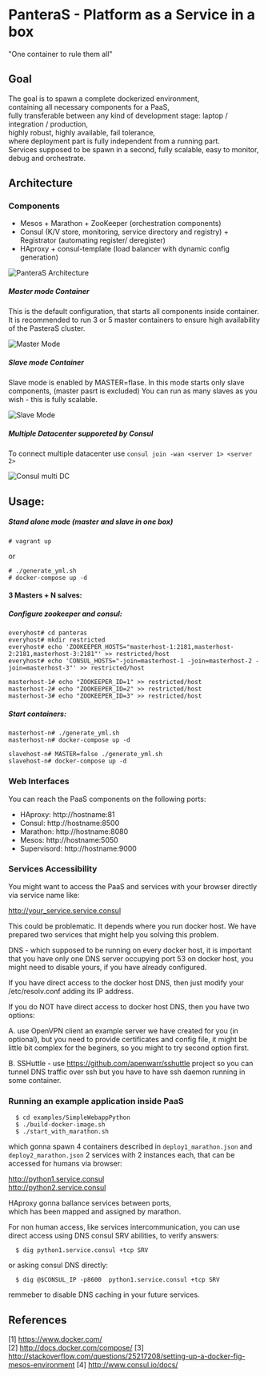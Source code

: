 # PanteraS - Platform as a Service in a box
"One container to rule them all"

## Goal
The goal is to spawn a complete dockerized environment,  
containing all necessary components for a PaaS,  
fully transferable between any kind of development stage: laptop / integration / production,  
highly robust, highly available, fail tolerance,  
where deployment part is fully independent from a running part.  
Services supposed to be spawn in a second, fully scalable, easy to monitor, debug and orchestrate.

## Architecture

### Components
- Mesos + Marathon + ZooKeeper (orchestration components)
- Consul (K/V store, monitoring, service directory and registry)  + Registrator (automating register/ deregister)
- HAproxy + consul-template (load balancer with dynamic config generation)

![PanteraS Architecture](https://s3.amazonaws.com/easel.ly/all_easels/19186/panteras/image.jpg)


##### Master mode Container
This is the default configuration, that starts all components inside container.
It is recommended to run 3 or 5 master containers to ensure high availability of the PasteraS cluster.

![Master Mode](https://s3.amazonaws.com/easel.ly/all_easels/19186/MasterMode/image.jpg)

##### Slave mode Container
Slave mode is enabled by MASTER=flase. In this mode starts only slave components, (master pasrt is excluded)
You can run as many slaves as you wish - this is fully scalable.

![Slave Mode](https://s3.amazonaws.com/easel.ly/all_easels/19186/SlaveMode/image.jpg)

##### Multiple Datacenter supporeted by Consul
To connect multiple datacenter use `consul join -wan <server 1> <server 2>`

![Consul multi DC](https://s3.amazonaws.com/easel.ly/all_easels/19186/consul/image.jpg)




## Usage:

##### Stand alone mode (master and slave in one box)
    # vagrant up

or  

    # ./generate_yml.sh
    # docker-compose up -d

#### 3 Masters + N salves:

##### Configure zookeeper and consul:

    everyhost# cd panteras
    everyhost# mkdir restricted
    everyhost# echo 'ZOOKEEPER_HOSTS="masterhost-1:2181,masterhost-2:2181,masterhost-3:2181"' >> restricted/host
    everyhost# echo 'CONSUL_HOSTS="-join=masterhost-1 -join=masterhost-2 -join=masterhost-3"' >> restricted/host
    
    masterhost-1# echo "ZOOKEEPER_ID=1" >> restricted/host
    masterhost-2# echo "ZOOKEEPER_ID=2" >> restricted/host
    masterhost-3# echo "ZOOKEEPER_ID=3" >> restricted/host
    
##### Start containers:

    masterhost-n# ./generate_yml.sh
    masterhost-n# docker-compose up -d

    slavehost-n# MASTER=false ./generate_yml.sh
    slavehost-n# docker-compose up -d

### Web Interfaces

You can reach the PaaS components
on the following ports:

- HAproxy: http://hostname:81
- Consul: http://hostname:8500
- Marathon: http://hostname:8080
- Mesos: http://hostname:5050
- Supervisord: http://hostname:9000

### Services Accessibility

You might want to access the PaaS and services
with your browser directly via service name like:

http://your_service.service.consul

This could be problematic. It depends where you run docker host.
We have prepared two services that might help you solving this problem.

DNS - which supposed to be running on every docker host,
it is important that you have only one DNS server occupying port 53 on docker host,
you might need to disable yours, if you have already configured.

If you have direct access to the docker host DNS,
then just modify your /etc/resolv.conf adding its IP address.

If you do NOT have direct access to docker host DNS,
then you have two options:

A. use OpenVPN client
an example server we have created for you (in optional),
but you need to provide certificates and config file,
it might be little bit complex for the beginers,
so you might to try second option first.

B. SSHuttle - use https://github.com/apenwarr/sshuttle project so you can tunnel DNS traffic over ssh
but you have to have ssh daemon running in some container.

### Running an example application inside PaaS

      $ cd examples/SimpleWebappPython
      $ ./build-docker-image.sh
      $ ./start_with_marathon.sh

which gonna spawn 4 containers described in `deploy1_marathon.json` and `deploy2_marathon.json`
2 services with 2 instances each, that can be accessed for humans via browser:

http://python1.service.consul  
http://python2.service.consul

HAproxy gonna ballance services between ports,  
which has been mapped and assigned by marathon.

For non human access, like services intercommunication, you can use direct access 
using DNS consul SRV abilities, to verify answers:

      $ dig python1.service.consul +tcp SRV

or asking consul DNS directly:

      $ dig @$CONSUL_IP -p8600  python1.service.consul +tcp SRV

remmeber to disable DNS caching in your future services.

## References

[1] https://www.docker.com/  
[2] http://docs.docker.com/compose/
[3] http://stackoverflow.com/questions/25217208/setting-up-a-docker-fig-mesos-environment
[4] http://www.consul.io/docs/

